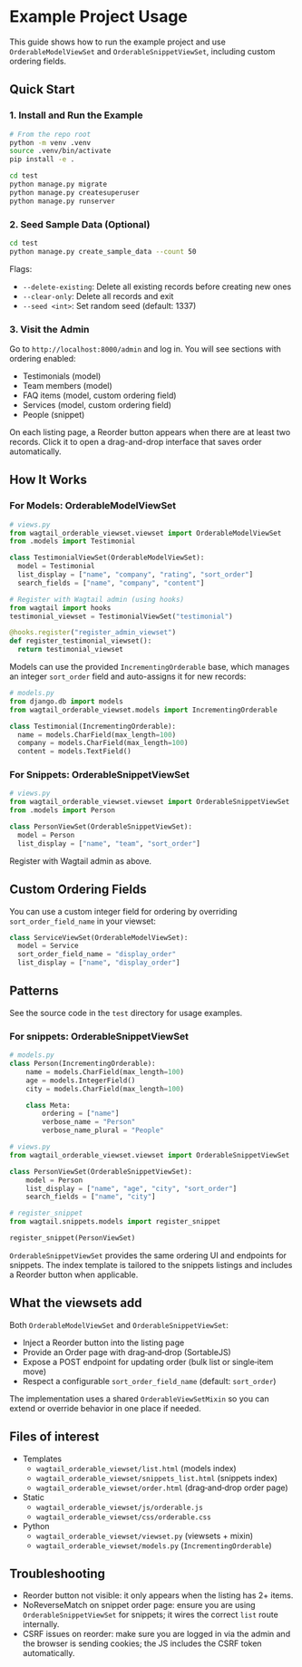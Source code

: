 # Example Project Usage

This guide shows how to run the example project and use `OrderableModelViewSet` and `OrderableSnippetViewSet`, including custom ordering fields.

## Quick Start

### 1. Install and Run the Example

```bash
# From the repo root
python -m venv .venv
source .venv/bin/activate
pip install -e .

cd test
python manage.py migrate
python manage.py createsuperuser
python manage.py runserver
```

### 2. Seed Sample Data (Optional)

```bash
cd test
python manage.py create_sample_data --count 50
```

Flags:
- `--delete-existing`: Delete all existing records before creating new ones
- `--clear-only`: Delete all records and exit
- `--seed <int>`: Set random seed (default: 1337)

### 3. Visit the Admin

Go to `http://localhost:8000/admin` and log in. You will see sections with ordering enabled:
- Testimonials (model)
- Team members (model)
- FAQ items (model, custom ordering field)
- Services (model, custom ordering field)
- People (snippet)

On each listing page, a Reorder button appears when there are at least two records. Click it to open a drag-and-drop interface that saves order automatically.

## How It Works

### For Models: OrderableModelViewSet

```python
# views.py
from wagtail_orderable_viewset.viewset import OrderableModelViewSet
from .models import Testimonial

class TestimonialViewSet(OrderableModelViewSet):
  model = Testimonial
  list_display = ["name", "company", "rating", "sort_order"]
  search_fields = ["name", "company", "content"]

# Register with Wagtail admin (using hooks)
from wagtail import hooks
testimonial_viewset = TestimonialViewSet("testimonial")

@hooks.register("register_admin_viewset")
def register_testimonial_viewset():
  return testimonial_viewset
```

Models can use the provided `IncrementingOrderable` base, which manages an integer `sort_order` field and auto-assigns it for new records:

```python
# models.py
from django.db import models
from wagtail_orderable_viewset.models import IncrementingOrderable

class Testimonial(IncrementingOrderable):
  name = models.CharField(max_length=100)
  company = models.CharField(max_length=100)
  content = models.TextField()
```

### For Snippets: OrderableSnippetViewSet

```python
# views.py
from wagtail_orderable_viewset.viewset import OrderableSnippetViewSet
from .models import Person

class PersonViewSet(OrderableSnippetViewSet):
  model = Person
  list_display = ["name", "team", "sort_order"]
```

Register with Wagtail admin as above.

## Custom Ordering Fields

You can use a custom integer field for ordering by overriding `sort_order_field_name` in your viewset:

```python
class ServiceViewSet(OrderableModelViewSet):
  model = Service
  sort_order_field_name = "display_order"
  list_display = ["name", "display_order"]
```

## Patterns

See the source code in the `test` directory for usage examples.

### For snippets: OrderableSnippetViewSet

```python
# models.py
class Person(IncrementingOrderable):
    name = models.CharField(max_length=100)
    age = models.IntegerField()
    city = models.CharField(max_length=100)

    class Meta:
        ordering = ["name"]
        verbose_name = "Person"
        verbose_name_plural = "People"

# views.py
from wagtail_orderable_viewset.viewset import OrderableSnippetViewSet

class PersonViewSet(OrderableSnippetViewSet):
    model = Person
    list_display = ["name", "age", "city", "sort_order"]
    search_fields = ["name", "city"]

# register_snippet
from wagtail.snippets.models import register_snippet

register_snippet(PersonViewSet)
```

`OrderableSnippetViewSet` provides the same ordering UI and endpoints for snippets. The index template is tailored to the snippets listings and includes a Reorder button when applicable.

## What the viewsets add

Both `OrderableModelViewSet` and `OrderableSnippetViewSet`:
- Inject a Reorder button into the listing page
- Provide an Order page with drag‑and‑drop (SortableJS)
- Expose a POST endpoint for updating order (bulk list or single‑item move)
- Respect a configurable `sort_order_field_name` (default: `sort_order`)

The implementation uses a shared `OrderableViewSetMixin` so you can extend or override behavior in one place if needed.

## Files of interest

- Templates
  - `wagtail_orderable_viewset/list.html` (models index)
  - `wagtail_orderable_viewset/snippets_list.html` (snippets index)
  - `wagtail_orderable_viewset/order.html` (drag‑and‑drop order page)
- Static
  - `wagtail_orderable_viewset/js/orderable.js`
  - `wagtail_orderable_viewset/css/orderable.css`
- Python
  - `wagtail_orderable_viewset/viewset.py` (viewsets + mixin)
  - `wagtail_orderable_viewset/models.py` (`IncrementingOrderable`)

## Troubleshooting

- Reorder button not visible: it only appears when the listing has 2+ items.
- NoReverseMatch on snippet order page: ensure you are using `OrderableSnippetViewSet` for snippets; it wires the correct `list` route internally.
- CSRF issues on reorder: make sure you are logged in via the admin and the browser is sending cookies; the JS includes the CSRF token automatically.



